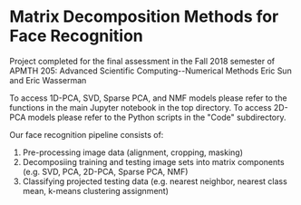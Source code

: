 # Matrix Decomposition Methods for Face Recognition
Project completed for the final assessment in the Fall 2018 semester of APMTH 205: Advanced Scientific Computing--Numerical Methods
Eric Sun and Eric Wasserman

To access 1D-PCA, SVD, Sparse PCA, and NMF models please refer to the functions in the main Jupyter notebook in the top directory.
To access 2D-PCA models please refer to the Python scripts in the "Code" subdirectory.

Our face recognition pipeline consists of:
1. Pre-processing image data (alignment, cropping, masking)
2. Decomposiing training and testing image sets into matrix components (e.g. SVD, PCA, 2D-PCA, Sparse PCA, NMF)
3. Classifying projected testing data (e.g. nearest neighbor, nearest class mean, k-means clustering assignment)
